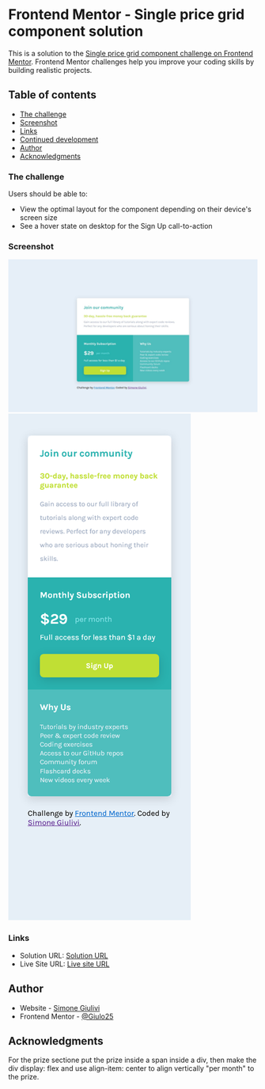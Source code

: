 # Frontend Mentor - Single price grid component solution

This is a solution to the [Single price grid component challenge on Frontend Mentor](https://www.frontendmentor.io/challenges/single-price-grid-component-5ce41129d0ff452fec5abbbc). Frontend Mentor challenges help you improve your coding skills by building realistic projects.

## Table of contents

- [The challenge](#the-challenge)
- [Screenshot](#screenshot)
- [Links](#links)
- [Continued development](#continued-development)
- [Author](#author)
- [Acknowledgments](#acknowledgments)

### The challenge

Users should be able to:

- View the optimal layout for the component depending on their device's screen size
- See a hover state on desktop for the Sign Up call-to-action

### Screenshot

![](./screenshot-desktop.jpg)
![](./screenshot-mobile.png)

### Links

- Solution URL: [Solution URL](https://github.com/Giulo25/Single-price-grid-component)
- Live Site URL: [Live site URL](https://giulo25.github.io/Single-price-grid-component/)

## Author

- Website - [Simone Giulivi](https://www.simonegiulivi.com)
- Frontend Mentor - [@Giulo25](https://www.frontendmentor.io/profile/Giulo25)

## Acknowledgments

For the prize sectione put the prize inside a span inside a div, then make the div display: flex and use align-item: center to align vertically "per month" to the prize.
